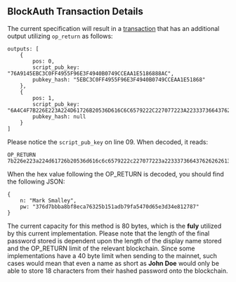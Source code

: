 ## BlockAuth Transaction Details

The current specification will result in a [transaction](http://api.blockchainoauth.com/v0/doget/transaction/id/08a92044c4b6558736232690de6d58c65299771120a2b20bbdd3df2909718f17?showtxnio=1&prettyprint=1) that has an additional output utilizing `op_return` as follows:

<!--pre-javascript-->
```
outputs: [
    {
        pos: 0,
        script_pub_key: "76A9145EBC3C0FF4955F96E3F4940B0749CCEAA1E5186888AC",
        pubkey_hash: "5EBC3C0FF4955F96E3F4940B0749CCEAA1E51868"
    },
    {
        pos: 1,
        script_pub_key: "6A4C4F7B226E223A224D61726B20536D616C6C6579222C227077223A22333736643762626261386266386563613736333235623135316164623739666135343730643635653364333465383132373837227D",
        pubkey_hash: null
    }
]
```

Please notice the `script_pub_key` on line 09. When decoded, it reads:

<!--pre-html-->
```
OP_RETURN 7b226e223a224d61726b20536d616c6c6579222c227077223a22333736643762626261386266386563613736333235623135316164623739666135343730643635653364333465383132373837227d
```

When the hex value following the OP_RETURN is decoded, you should find the following JSON:

<!--pre-javascript-->
```
{
    n: "Mark Smalley",
    pw: "376d7bbba8bf8eca76325b151adb79fa5470d65e3d34e812787"
}
```

The current capacity for this method is 80 bytes, which is the __fuly__ utilized by this current implementation. Please note that the length of the final password stored is dependent upon the length of the display name stored and the OP_RETURN limit of the relevant blockchain. Since some implementations have a 40 byte limit when sending to the mainnet, such cases would mean that even a name as short as __John Doe__ would only be able to store 18 characters from their hashed password onto the blockchain.